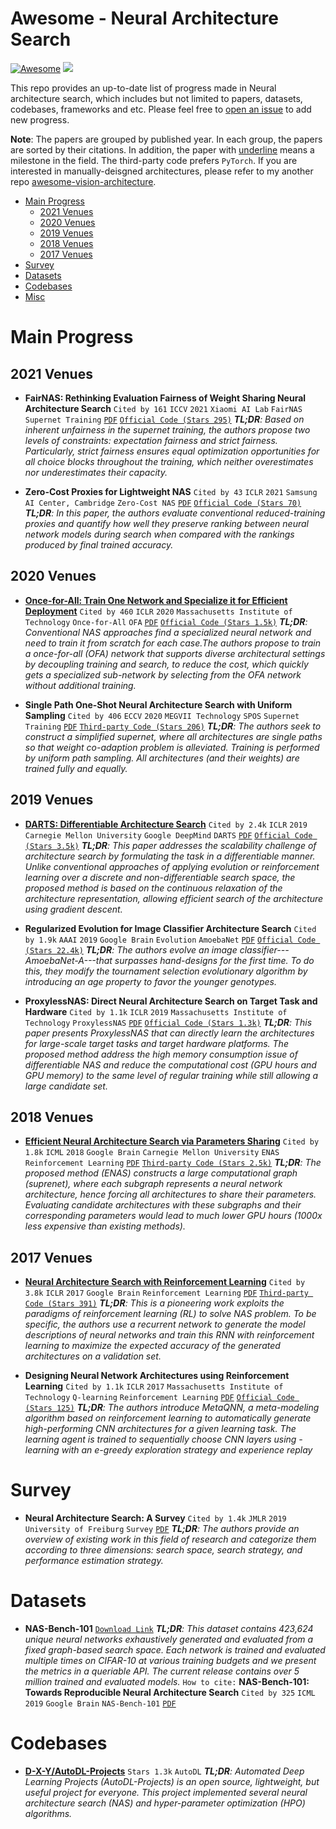 # Awesome - Neural Architecture Search

[![Awesome](https://cdn.rawgit.com/sindresorhus/awesome/d7305f38d29fed78fa85652e3a63e154dd8e8829/media/badge.svg)](https://github.com/sindresorhus/awesome) ![](https://img.shields.io/badge/Last%20Update-Mar%2021,%202022-blue.svg)

This repo provides an up-to-date list of progress made in Neural architecture search, which includes but not limited to papers, datasets, codebases, frameworks and etc. Please feel free to [open an issue](https://github.com/chenyaofo/awesome-architecture-search/issues) to add new progress.


**Note**: The papers are grouped by published year. In each group, the papers are sorted by their citations. In addition, the paper with <ins>underline</ins> means a milestone in the field. The third-party code prefers `PyTorch`. If you are interested in manually-deisgned architectures, please refer to my another repo [awesome-vision-architecture](https://github.com/chenyaofo/awesome-vision-architecture).

 - <a href="#Main Progress">Main Progress</a>
   - <a href="#2021 Venues">2021 Venues</a>
   - <a href="#2020 Venues">2020 Venues</a>
   - <a href="#2019 Venues">2019 Venues</a>
   - <a href="#2018 Venues">2018 Venues</a>
   - <a href="#2017 Venues">2017 Venues</a>
 - <a href="#Survey">Survey</a>
 - <a href="#Datasets">Datasets</a>
 - <a href="#Codebases">Codebases</a>
 - <a href="#Misc">Misc</a>

# <a name="Main Progress">Main Progress</a>

## <a name="2021 Venues">2021 Venues</a>

 - **FairNAS: Rethinking Evaluation Fairness of Weight Sharing Neural Architecture Search** `Cited by 161` `ICCV` `2021` `Xiaomi AI Lab` `FairNAS` `Supernet Training` [`PDF`](https://openaccess.thecvf.com/content/ICCV2021/papers/Chu_FairNAS_Rethinking_Evaluation_Fairness_of_Weight_Sharing_Neural_Architecture_Search_ICCV_2021_paper.pdf) [`Official Code (Stars 295)`](https://github.com/xiaomi-automl/FairNAS)  ***TL;DR**: Based on inherent unfairness in the supernet training, the authors propose two levels of constraints: expectation fairness and strict fairness. Particularly, strict fairness ensures equal optimization opportunities for all choice blocks throughout the training, which neither overestimates nor underestimates their capacity.*

 - **Zero-Cost Proxies for Lightweight NAS** `Cited by 43` `ICLR` `2021` `Samsung AI Center, Cambridge` `Zero-Cost NAS` [`PDF`](https://openreview.net/pdf?id=0cmMMy8J5q) [`Official Code (Stars 70)`](https://github.com/SamsungLabs/zero-cost-nas)  ***TL;DR**: In this paper, the authors evaluate conventional reduced-training proxies and quantify how well they preserve ranking between neural network models during search when compared with the rankings produced by final trained accuracy.*



## <a name="2020 Venues">2020 Venues</a>

 - <ins>**Once-for-All: Train One Network and Specialize it for Efficient Deployment**</ins> `Cited by 460` `ICLR` `2020` `Massachusetts Institute of Technology` `Once-for-All` `OFA` [`PDF`](https://openreview.net/forum?id=HylxE1HKwS) [`Official Code (Stars 1.5k)`](https://github.com/mit-han-lab/once-for-all)  ***TL;DR**: Conventional NAS approaches find a specialized neural network and need to train it from scratch for each case.The authors propose to train a once-for-all (OFA) network that supports diverse architectural settings by decoupling training and search, to reduce the cost, which quickly gets a specialized sub-network by selecting from the OFA network without additional training.*

 - **Single Path One-Shot Neural Architecture Search with Uniform Sampling** `Cited by 406` `ECCV` `2020` `MEGVII Technology` `SPOS` `Supernet Training` [`PDF`](https://www.ecva.net/papers/eccv_2020/papers_ECCV/papers/123610528.pdf)  [`Third-party Code (Stars 206)`](https://github.com/ShunLu91/Single-Path-One-Shot-NAS) ***TL;DR**: The authors seek to construct a simplified supernet, where all architectures are single paths so that weight co-adaption problem is alleviated. Training is performed by uniform path sampling. All architectures (and their weights) are trained fully and equally.*



## <a name="2019 Venues">2019 Venues</a>

 - <ins>**DARTS: Differentiable Architecture Search**</ins> `Cited by 2.4k` `ICLR` `2019` `Carnegie Mellon University` `Google DeepMind` `DARTS` [`PDF`](https://openreview.net/pdf?id=S1eYHoC5FX) [`Official Code (Stars 3.5k)`](https://github.com/quark0/darts)  ***TL;DR**: This paper addresses the scalability challenge of architecture search by formulating the task in a differentiable manner. Unlike conventional approaches of applying evolution or reinforcement learning over a discrete and non-differentiable search space, the proposed method is based on the continuous relaxation of the architecture representation, allowing efficient search of the architecture using gradient descent.*

 - **Regularized Evolution for Image Classifier Architecture Search** `Cited by 1.9k` `AAAI` `2019` `Google Brain` `Evolution` `AmoebaNet` [`PDF`](https://ojs.aaai.org//index.php/AAAI/article/view/4405) [`Official Code (Stars 22.4k)`](https://github.com/google-research/google-research/tree/master/evolution/regularized_evolution_algorithm)  ***TL;DR**: The authors evolve an image classifier---AmoebaNet-A---that surpasses hand-designs for the first time. To do this, they modify the tournament selection evolutionary algorithm by introducing an age property to favor the younger genotypes.*

 - **ProxylessNAS: Direct Neural Architecture Search on Target Task and Hardware** `Cited by 1.1k` `ICLR` `2019` `Massachusetts Institute of Technology` `ProxylessNAS` [`PDF`](https://openreview.net/pdf?id=HylVB3AqYm) [`Official Code (Stars 1.3k)`](https://github.com/MIT-HAN-LAB/ProxylessNAS)  ***TL;DR**: This paper presents ProxylessNAS that can directly learn the architectures for large-scale target tasks and target hardware platforms. The proposed method address the high memory consumption issue of differentiable NAS and reduce the computational cost (GPU hours and GPU memory) to the same level of regular training while still allowing a large candidate set.*



## <a name="2018 Venues">2018 Venues</a>

 - <ins>**Efficient Neural Architecture Search via Parameters Sharing**</ins> `Cited by 1.8k` `ICML` `2018` `Google Brain` `Carnegie Mellon University` `ENAS` `Reinforcement Learning` [`PDF`](http://proceedings.mlr.press/v80/pham18a/pham18a.pdf)  [`Third-party Code (Stars 2.5k)`](https://github.com/carpedm20/ENAS-pytorch) ***TL;DR**: The proposed method (ENAS) constructs a large computational graph (suprenet), where each subgraph represents a neural network architecture, hence forcing all architectures to share their parameters. Evaluating candidate architectures with these subgraphs and their corresponding parameters would lead to much lower GPU hours (1000x less expensive than existing methods).*



## <a name="2017 Venues">2017 Venues</a>

 - <ins>**Neural Architecture Search with Reinforcement Learning**</ins> `Cited by 3.8k` `ICLR` `2017` `Google Brain` `Reinforcement Learning` [`PDF`](https://openreview.net/pdf?id=r1Ue8Hcxg)  [`Third-party Code (Stars 391)`](https://github.com/titu1994/neural-architecture-search) ***TL;DR**: This is a pioneering work exploits the paradigms of reinforcement learning (RL) to solve NAS problem. To be specific, the authors use a recurrent network to generate the model descriptions of neural networks and train this RNN with reinforcement learning to maximize the expected accuracy of the generated architectures on a validation set.*

 - **Designing Neural Network Architectures using Reinforcement Learning** `Cited by 1.1k` `ICLR` `2017` `Massachusetts Institute of Technology` `Q-learning` `Reinforcement Learning` [`PDF`](https://openreview.net/pdf?id=S1c2cvqee) [`Official Code (Stars 125)`](https://github.com/bowenbaker/metaqnn)  ***TL;DR**: The authors introduce MetaQNN, a meta-modeling algorithm based on reinforcement learning to automatically generate high-performing CNN architectures for a given learning task. The learning agent is trained to sequentially choose CNN layers using -learning with an e-greedy exploration strategy and experience replay*




# <a name="Survey">Survey</a>

 - **Neural Architecture Search: A Survey** `Cited by 1.4k` `JMLR` `2019` `University of Freiburg` `Survey` [`PDF`](https://jmlr.org/papers/volume20/18-598/18-598.pdf)   ***TL;DR**: The authors provide an overview of existing work in this field of research and categorize them according to three dimensions: search space, search strategy, and performance estimation strategy.*




# <a name="Datasets">Datasets</a>

 - **NAS-Bench-101** [`Download Link`](https://github.com/google-research/nasbench) ***TL;DR**: This dataset contains 423,624 unique neural networks exhaustively generated and evaluated from a fixed graph-based search space. Each network is trained and evaluated multiple times on CIFAR-10 at various training budgets and we present the metrics in a queriable API. The current release contains over 5 million trained and evaluated models.* `How to cite:` **NAS-Bench-101: Towards Reproducible Neural Architecture Search** `Cited by 325` `ICML` `2019` `Google Brain` `NAS-Bench-101` [`PDF`](http://proceedings.mlr.press/v97/ying19a/ying19a.pdf)

# <a name="Codebases">Codebases</a>

 - [**D-X-Y/AutoDL-Projects**](https://github.com/D-X-Y/AutoDL-Projects) `Stars 1.3k` `AutoDL` ***TL;DR**: Automated Deep Learning Projects (AutoDL-Projects) is an open source, lightweight, but useful project for everyone. This project implemented several neural architecture search (NAS) and hyper-parameter optimization (HPO) algorithms.*
